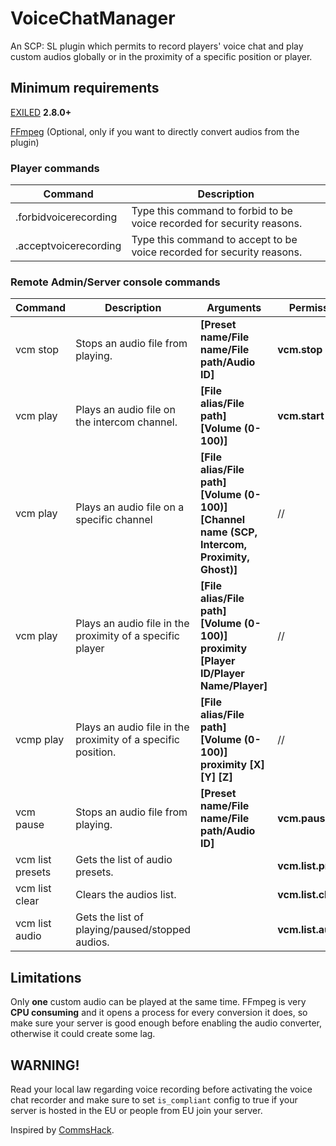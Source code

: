 # VoiceChatManager
An SCP: SL plugin which permits to record players' voice chat and play custom audios globally or in the proximity of a specific position or player.

## Minimum requirements
[EXILED](https://github.com/Exiled-Team/EXILED/tags) **2.8.0+**

[FFmpeg](https://www.ffmpeg.org/download.html) (Optional, only if you want to directly convert audios from the plugin)

### Player commands
| Command | Description |
| --- | --- |
| .forbidvoicerecording | Type this command to forbid to be voice recorded for security reasons. |
| .acceptvoicerecording | Type this command to accept to be voice recorded for security reasons. |

### Remote Admin/Server console commands
| Command | Description | Arguments | Permission | Example |
| --- | --- | --- | --- | --- |
| vcm stop | Stops an audio file from playing. | **[Preset name/File name/File path/Audio ID]** | **vcm.stop** | **vcm stop 0** |
| vcm play | Plays an audio file on the intercom channel. | **[File alias/File path] [Volume (0-100)]** | **vcm.start** | **vcm play C:\AmongUsMainTheme.mp3 100**|
| vcm play | Plays an audio file on a specific channel | **[File alias/File path] [Volume (0-100)] [Channel name (SCP, Intercom, Proximity, Ghost)]** | // | **vcm play C:\AmongUsMainTheme.mp3 100 SCP** |
| vcm play | Plays an audio file in the proximity of a specific player | **[File alias/File path] [Volume (0-100)] proximity [Player ID/Player Name/Player]** | // | **vcm play C:\Users\Example\AmongUsMainThemeBassBoosted.mp3 100 proximity iopietro** |
| vcmp play | Plays an audio file in the proximity of a specific position. | **[File alias/File path] [Volume (0-100)] proximity [X] [Y] [Z]** | // | **vcm play C:\Users\Example\AmongUsMainThemeBassBoosted.mp3 100 proximity 100 -50 33** |
| vcm pause | Stops an audio file from playing. | **[Preset name/File name/File path/Audio ID]** | **vcm.pause** | **vcm pause 0**
| vcm list presets | Gets the list of audio presets. | | **vcm.list.presets** | |
| vcm list clear | Clears the audios list. | | **vcm.list.clear** | |
| vcm list audio | Gets the list of playing/paused/stopped audios. | | **vcm.list.audio** | |

## Limitations
Only **one** custom audio can be played at the same time.
FFmpeg is very **CPU consuming** and it opens a process for every conversion it does, so make sure your server is good enough before enabling the audio converter, otherwise it could create some lag.

## WARNING!
Read your local law regarding voice recording before activating the voice chat recorder and make sure to set `is_compliant` config to true if your server is hosted in the EU or people from EU join your server.

Inspired by [CommsHack](https://github.com/VirtualBrightPlayz/CommsHack).
